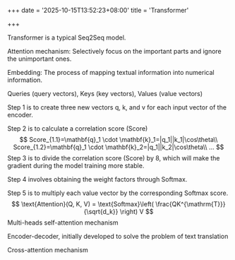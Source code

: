 +++
date = '2025-10-15T13:52:23+08:00'
title = 'Transformer'

+++

Transformer is a typical Seq2Seq model. 



Attention mechanism: Selectively focus on the important parts and ignore the unimportant ones. 



Embedding: The process of mapping textual information into numerical information. 



Queries (query vectors), Keys (key vectors), Values (value vectors) 



Step 1 is to create three new vectors q, k, and v for each input vector of the encoder. 



Step 2 is to calculate a correlation score (Score)
$$
Score_{1.1}=\mathbf{q}_1 \cdot \mathbf{k}_1=|q_1||k_1|\cos\theta\\
Score_{1.2}=\mathbf{q}_1 \cdot \mathbf{k}_2=|q_1||k_2|\cos\theta\\
...
$$
Step 3 is to divide the correlation score (Score) by 8, which will make the gradient during the model training more stable. 



Step 4 involves obtaining the weight factors through Softmax. 



Step 5 is to multiply each value vector by the corresponding Softmax score.
$$
\text{Attention}(Q, K, V) = \text{Softmax}\left( \frac{QK^{\mathrm{T}}}{\sqrt{d_k}} \right) V
$$
Multi-heads self-attention mechanism 



Encoder-decoder, initially developed to solve the problem of text translation 



Cross-attention mechanism
